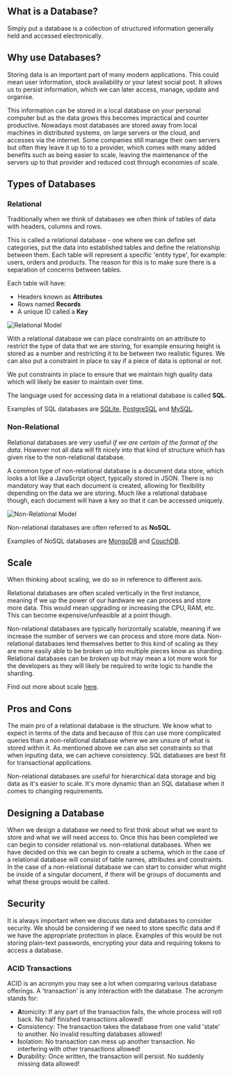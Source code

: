 ## What is a Database?

Simply put a database is a collection of structured information generally held and accessed electronically.

## Why use Databases?

Storing data is an important part of many modern applications. This could mean user information, stock availability or your latest social post. It allows us to persist information, which we can later access, manage, update and organise. 

This information can be stored in a local database on your personal computer but as the data grows this becomes impractical and counter productive. Nowadays most databases are stored away from local machines in distributed systems, on large servers or the cloud, and accesses via the internet. Some companies still manage their own servers but often they leave it up to to a provider, which comes with many added benefits such as being easier to scale, leaving the maintenance of the servers up to that provider and reduced cost through economies of scale.

## Types of Databases

### Relational

Traditionally when we think of databases we often think of tables of data with headers, columns and rows. 

This is called a relational database - one where we can define set categories, put the data into established tables and define the relationship between them. Each table will represent a specific 'entity type', for example: users, orders and products. The reason for this is to make sure there is a separation of concerns between tables.

Each table will have:

* Headers known as **Attributes**
* Rows named **Records**
* A unique ID called a **Key**

![Relational Model](https://i.imgur.com/G6f18yM.png)

With a relational database we can place constraints on an attribute to restrict the type of data that we are storing, for example ensuring height is stored as a number and restricting it to be between two realistic figures. We can also put a constraint in place to say if a piece of data is optional or not.

We put constraints in place to ensure that we maintain high quality data which will likely be easier to maintain over time.

The language used for accessing data in a relational database is called **SQL**.

Examples of SQL databases are [SQLite](https://www.sqlite.org/index.html), [PostgreSQL](https://www.postgresql.org/) and [MySQL](https://www.mysql.com/).

### Non-Relational

Relational databases are very useful _if we are certain of the format of the data_. However not all data will fit nicely into that kind of structure which has given rise to the non-relational database.

A common type of non-relational database is a document data store, which looks a lot like a JavaScript object, typically stored in JSON. There is no mandatory way that each document is created, allowing for flexibility depending on the data we are storing. Much like a relational database though, each document will have a key so that it can be accessed uniquely.

![Non-Relational Model](https://i.imgur.com/5yMWUiY.png)

Non-relational databases are often referred to as **NoSQL**.

Examples of NoSQL databases are [MongoDB](https://www.mongodb.com/) and [CouchDB](https://couchdb.apache.org/).

## Scale

When thinking about scaling, we do so in reference to different axis.

Relational databases are often scaled vertically in the first instance, meaning if we up the power of our hardware we can process and store more data. This would mean upgrading or increasing the CPU, RAM, etc. This can become expensive/unfeasible at a point though. 

Non-relational databases are typically horizontally scalable, meaning if we increase the number of servers we can process and store more data. Non-relational databases lend themselves better to this kind of scaling as they are more easily able to be broken up into multiple pieces know as sharding. Relational databases can be broken up but may mean a lot more work for the developers as they will likely be required to write logic to handle the sharding.

Find out more about scale [here](https://medium.com/better-programming/scaling-sql-nosql-databases-1121b24506df).

## Pros and Cons

The main pro of a relational database is the structure. We know what to expect in terms of the data and because of this can use more complicated queries than a non-relational database where we are unsure of what is stored within it. As mentioned above we can also set constraints so that when inputing data, we can achieve consistency. SQL databases are best fit for transactional applications.

Non-relational databases are useful for hierarchical data storage and big data as it's easier to scale. It's more dynamic than an SQL database when it comes to changing requirements.

## Designing a Database

When we design a database we need to first think about what we want to store and what we will need access to. Once this has been completed we can begin to consider relational vs. non-relational databases. When we have decided on this we can begin to create a schema, which in the case of a relational database will consist of table names, attributes and constraints. In the case of a non-relational database we can start to consider what might be inside of a singular document, if there will be groups of documents and what these groups would be called.

## Security

It is always important when we discuss data and databases to consider security. We should be considering if we need to store specific data and if we have the appropriate protection in place. Examples of this would be not storing plain-text passwords, encrypting your data and requiring tokens to access a database.

### ACID Transactions
ACID is an acronym you may see a lot when comparing various database offerings. A 'transaction' is any interaction with the database. The acronym stands for:
- **A**tomicity:
If any part of the transaction fails, the whole process will roll back. No half finished transactions allowed!
- **C**onsistency:
The transaction takes the database from one valid 'state' to another. No invalid resulting databases allowed!
- **I**solation:
No transaction can mess up another transaction. No interfering with other transactions allowed!
- **D**urability:
Once written, the transaction will persist. No suddenly missing data allowed!